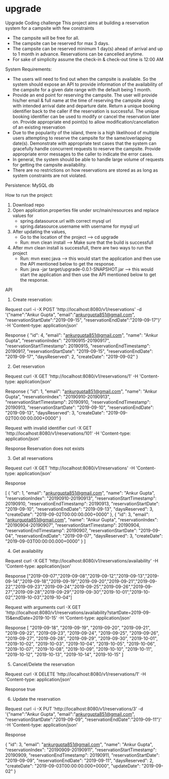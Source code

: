 # upgrade

Upgrade Coding challenge
This project aims at building a reservation system for a campsite with few constraints 

* The campsite will be free for all.
* The campsite can be reserved for max 3 days.
* The campsite can be reserved minimum 1 day(s) ahead of arrival and up to 1 month in advance. Reservations can be cancelled anytime.
* For sake of simplicity assume the check-in & check-out time is 12:00 AM



System Requirements: 

* The users will need to find out when the campsite is available. So the system should expose an API to provide information of the availability of the campsite for a given date range with the default being 1 month.
* Provide an end point for reserving the campsite. The user will provide his/her email & full name at the time of reserving the campsite along with intended arrival date and departure date. Return a unique booking identifier back to the caller if the reservation is successful. The unique booking identifier can be used to modify or cancel the reservation later on. Provide appropriate end point(s) to allow modification/cancellation of an existing reservation
* Due to the popularity of the island, there is a high likelihood of multiple users attempting to reserve the campsite for the same/overlapping date(s). Demonstrate with appropriate test cases that the system can gracefully handle concurrent requests to reserve the campsite. Provide appropriate error messages to the caller to indicate the error cases.
* In general, the system should be able to handle large volume of requests for getting the campsite availability.
* There are no restrictions on how reservations are stored as as long as system constraints are not violated.


Persistence: MySQL db


How to run the project: 
1) Download repo 
2) Open application.properties file under src/main/resources and replace values for 
    * spring.datasource.url with correct mysql url 
    * spring.datasource.username with username for mysql url 
3) After updating the values, 
    * Go to the location of the project --> cd upgrade 
    * Run: mvn clean install --> Make sure that the build is successfull
4) After mvn clean install is successfull, there are two ways to run the project 
    * Run: mvn exec:java  --> this would start the application and then use the API mentioned below to get the response. 
    * Run: java -jar target/upgrade-0.0.1-SNAPSHOT.jar --> this would start the application and then use the API mentioned below to get the response. 
  





API 


1) Create reservation: 

Request 
curl -i -X POST 'http://localhost:8080/v1/reservations' -d '{"name":"Ankur Gupta", "email":"ankurgupta851@gmail.com", "reservationStartDate":"2019-09-15", "reservationEndDate":"2019-09-17"}' -H 'Content-type: application/json'


Response 
{
  "id": 4,
  "email": "ankurgupta851@gmail.com",
  "name": "Ankur Gupta",
  "reservationIndex": "20190915-20190917",
  "reservationStartTimestamp": 20190915,
  "reservationEndTimestamp": 20190917,
  "reservationStartDate": "2019-09-15",
  "reservationEndDate": "2019-09-17",
  "daysReserved": 2,
  "createDate": "2019-09-02"
}




2) Get reservation

Request 
curl -X GET 'http://localhost:8080/v1/reservations/1' -H 'Content-type: application/json'

Response 
{
  "id": 1,
  "email": "ankurgupta851@gmail.com",
  "name": "Ankur Gupta",
  "reservationIndex": "20190910-20190913",
  "reservationStartTimestamp": 20190910,
  "reservationEndTimestamp": 20190913,
  "reservationStartDate": "2019-09-10",
  "reservationEndDate": "2019-09-13",
  "daysReserved": 3,
  "createDate": "2019-09-02T00:00:00.000+0000"
}

Request with invalid identifier
curl -X GET 'http://localhost:8080/v1/reservations/101' -H 'Content-type: application/json'

Response 
Reservation does not exists



3) Get all reservations

Request 
curl -X GET 'http://localhost:8080/v1/reservations' -H 'Content-type: application/json'


Response 

[
  {
    "id": 1,
    "email": "ankurgupta851@gmail.com",
    "name": "Ankur Gupta",
    "reservationIndex": "20190910-20190913",
    "reservationStartTimestamp": 20190910,
    "reservationEndTimestamp": 20190913,
    "reservationStartDate": "2019-09-10",
    "reservationEndDate": "2019-09-13",
    "daysReserved": 3,
    "createDate": "2019-09-02T00:00:00.000+0000"
  },
  {
    "id": 3,
    "email": "ankurgupta851@gmail.com",
    "name": "Ankur Gupta",
    "reservationIndex": "20190904-20190907",
    "reservationStartTimestamp": 20190904,
    "reservationEndTimestamp": 20190907,
    "reservationStartDate": "2019-09-04",
    "reservationEndDate": "2019-09-07",
    "daysReserved": 3,
    "createDate": "2019-09-03T00:00:00.000+0000"
  }
]


4) Get availability 

Request 
curl -X GET 'http://localhost:8080/v1/reservations/availability' -H 'Content-type: application/json'


Response 
["2019-09-07","2019-09-08","2019-09-12","2019-09-13","2019-09-14","2019-09-18","2019-09-19","2019-09-20","2019-09-21","2019-09-22","2019-09-23","2019-09-24","2019-09-25","2019-09-26","2019-09-27","2019-09-28","2019-09-29","2019-09-30","2019-10-01","2019-10-02","2019-10-03","2019-10-04"]


Request with arguments 
curl -X GET 'http://localhost:8080/v1/reservations/availability?startDate=2019-09-15&endDate=2019-10-15' -H 'Content-type: application/json'


Response 
[
  "2019-09-18",
  "2019-09-19",
  "2019-09-20",
  "2019-09-21",
  "2019-09-22",
  "2019-09-23",
  "2019-09-24",
  "2019-09-25",
  "2019-09-26",
  "2019-09-27",
  "2019-09-28",
  "2019-09-29",
  "2019-09-30",
  "2019-10-01",
  "2019-10-02",
  "2019-10-03",
  "2019-10-04",
  "2019-10-05",
  "2019-10-06",
  "2019-10-07",
  "2019-10-08",
  "2019-10-09",
  "2019-10-10",
  "2019-10-11",
  "2019-10-12",
  "2019-10-13",
  "2019-10-14",
  "2019-10-15"
]


5) Cancel/Delete the reservation 

Request 
curl -X DELETE 'http://localhost:8080/v1/reservations/1' -H 'Content-type: application/json'

Response 
true



6) Update the reservation 

Request 
curl -i -X PUT 'http://localhost:8080/v1/reservations/3' -d '{"name":"Ankur Gupta", "email":"ankurgupta851@gmail.com", "reservationStartDate":"2019-09-09", "reservationEndDate":"2019-09-11"}' -H 'Content-type: application/json'

Response 

{
  "id": 3,
  "email": "ankurgupta851@gmail.com",
  "name": "Ankur Gupta",
  "reservationIndex": "20190909-20190911",
  "reservationStartTimestamp": 20190909,
  "reservationEndTimestamp": 20190911,
  "reservationStartDate": "2019-09-09",
  "reservationEndDate": "2019-09-11",
  "daysReserved": 2,
  "createDate": "2019-09-03T00:00:00.000+0000",
  "updateDate": "2019-09-02"
}
